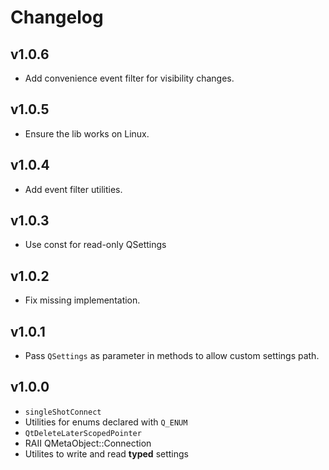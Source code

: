 # Changelog

## v1.0.6

- Add convenience event filter for visibility changes.

## v1.0.5

- Ensure the lib works on Linux.

## v1.0.4

- Add event filter utilities.

## v1.0.3

- Use const for read-only QSettings

## v1.0.2

- Fix missing implementation.

## v1.0.1

- Pass `QSettings` as parameter in methods to allow custom settings path.

## v1.0.0

- `singleShotConnect`
- Utilities for enums declared with `Q_ENUM`
- `QtDeleteLaterScopedPointer`
- RAII QMetaObject::Connection
- Utilites to write and read **typed** settings
